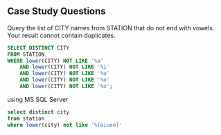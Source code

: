 ## Case Study Questions

Query the list of CITY names from STATION that do not end with vowels. Your result cannot contain duplicates.

````sql
SELECT DISTINCT CITY
FROM STATION
WHERE lower(CITY) NOT LIKE '%a'
    AND lower(CITY) NOT LIKE '%i'
    AND lower(CITY) NOT LIKE '%u'
    AND lower(CITY) NOT LIKE '%e'
    AND lower(CITY) NOT LIKE '%o';
````

using MS SQL Server
```sql
select distinct city
from station
where lower(city) not like '%[aiueo]'
